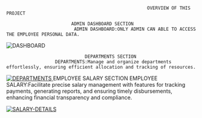                                                         OVERVIEW OF THIS PROJECT

							ADMIN DASHBOARD SECTION
                             ADMIN DASHBOARD:ONLY ADMIN CAN ABLE TO ACCESS THE EMPLOYEE PERSONAL DATA.
![DASHBOARD](https://github.com/Irshadp556/DATABASE-PROJECT/assets/151002600/e6e47ee7-3d21-4a61-9379-bc953807cc75)


						         DEPARTMENTS SECTION
                      DEPARTMENTS:Manage and organize departments effortlessly, ensuring efficient allocation and tracking of resources.

[      ![DEPARTMENTS](https://github.com/Irshadp556/DATABASE-PROJECT/assets/151002600/6216c73f-ecc7-4aaf-ab15-ae912f4834c0)
](https://github.com/Irshadp556/DATABASE-PROJECT/issues/3#issue-2384522464)
						        EMPLOYEE SALARY SECTION
      EMPLOYEE SALARY:Facilitate precise salary management with features for tracking payments, generating reports, and ensuring timely disbursements, enhancing financial 
      transparency and compliance.

[      ![SALARY-DETAILS](https://github.com/Irshadp556/DATABASE-PROJECT/assets/151002600/1a3c9af2-d74b-4222-bda9-d993ed06ec5c)
](https://github.com/Irshadp556/DATABASE-PROJECT/issues/2#issue-2384519441)

      

      						


      

